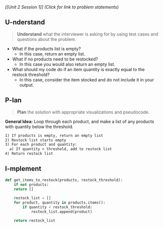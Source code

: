 *[[Unit 2 Session 1]] (Click for link to problem statements)*

## U-nderstand
 
> **Understand** what the interviewer is asking for by using test cases and questions about the problem.

- What if the products list is empty?
  - In this case, return an empty list.
- What if no products need to be restocked?
  - In this case you would also return an empty list.
- What should my code do if an item quantity is exactly equal to the restock threshold?
  - In this case, consider the item stocked and do not include it in your output.

## P-lan

> **Plan** the solution with appropriate visualizations and pseudocode.

**General Idea:** Loop through each product, and make a list of any products with quantity below the threshold.

```markdown
1) If products is empty, return an empty list
2) Restock list starts empty
3) For each product and quantity:
  a) If quantity < threshold, add to restock list
4) Return restock list
```

## I-mplement

```python
def get_items_to_restock(products, restock_threshold):
    if not products:
	return []
	
    restock_list = []
    for product, quantity in products.items():
        if quantity < restock_threshold:
            restock_list.append(product)

    return restock_list
``` 